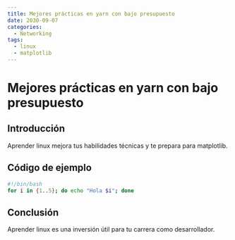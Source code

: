 ```yaml
---
title: Mejores prácticas en yarn con bajo presupuesto
date: 2030-09-07
categories:
  - Networking
tags:
  - linux
  - matplotlib
---
```


# Mejores prácticas en yarn con bajo presupuesto

## Introducción

Aprender linux mejora tus habilidades técnicas y te prepara para matplotlib.

## Código de ejemplo

```bash
#!/bin/bash
for i in {1..5}; do echo "Hola $i"; done
```

## Conclusión

Aprender linux es una inversión útil para tu carrera como desarrollador.